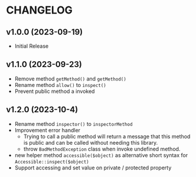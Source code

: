 # CHANGELOG
## v1.0.0 (2023-09-19)
- Initial Release

## v1.1.0 (2023-09-23)
- Remove method `getMethod()` and `getMethod()`
- Rename  method `allow()` to `inspect()`
- Prevent public method a invoked

## v1.2.0 (2023-10-4)
- Rename method `inspector()` to `inspectorMethod`
- Improvement error handler 
  - Trying to call a public method will return a message that this method is public and can be called without needing this library.
  - throw `BadMethodException` class when invoke undefined method.
- new helper method `accessible($object)` as alternative short syntax for `Accessible::inspect($object)`
- Support accessing and set value on private / protected property